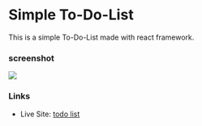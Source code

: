 Simple To-Do-List
=====================

This is a simple To-Do-List made with react framework.

### screenshot

![](https://github.com/FNH99/react-todolist/blob/main/todolist-app/src/assets/screenshot.png)

### Links

- Live Site: [todo list](https://react-todolist-peach.vercel.app)